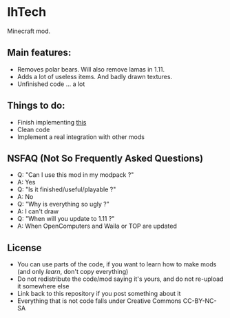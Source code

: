 # IhTech
Minecraft mod.

## Main features:
 * Removes polar bears. Will also remove lamas in 1.11.
 * Adds a lot of useless items. And badly drawn textures.
 * Unfinished code ... a lot

## Things to do:
 * Finish implementing [this](https://docs.google.com/document/d/15hfpc4VJZApEOKFoIUzQ6TL0BDMsz81ofQtgxq0DyZo/edit?usp=sharing)
 * Clean code
 * Implement a real integration with other mods
 
## NSFAQ (Not So Frequently Asked Questions)
 - Q: "Can I use this mod in my modpack ?"
  - A: Yes
 - Q: "Is it finished/useful/playable ?"
  - A: No
 - Q: "Why is everything so ugly ?"
  - A: I can't draw
 - Q: "When will you update to 1.11 ?"
  - A: When OpenComputers and Waila or TOP are updated

## License
 * You can use parts of the code, if you want to learn how to make mods (and only _learn_, don't copy everything)
 * Do not redistribute the code/mod saying it's yours, and do not re-upload it somewhere else
 * Link back to this repository if you post something about it
 * Everything that is not code falls under Creative Commons CC-BY-NC-SA
